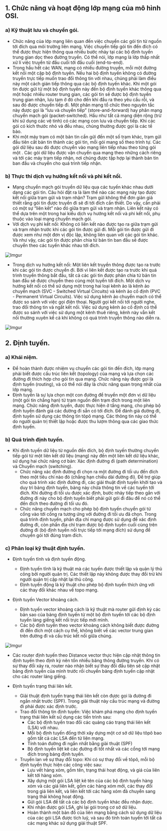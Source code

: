 ## 1. Chức năng và hoạt động lớp mạng của mô hình OSI.
### a) Kỹ thuật lưu và chuyển gói.
* Chức năng của lớp mạng liên quan đến việc chuyển các gói tin từ nguồn tới đích qua môi trường liên mạng. Việc chuyển tiếp gói tin đến đích có thể được thực hiện thông qua nhiều bước nhảy tại các bộ định tuyến trung gian dọc theo đường truyền. Có thể nói, lớp mạng là lớp thấp nhất xử lí việc truyền từ đầu cuối tới đầu cuối (end-to-end).
* Trong hầu hết các WAN, mạng có nhiều đường truyền, mỗi một đường kết nối một cặp bộ định tuyến. Nếu hai bộ định tuyến không có đường truyền trực tiếp muốn trao đổi thông tin với nhau, chúng phải làm điều này một cách gián tiếp thông qua các bộ định tuyến khác. Khi một gói tin được gửi từ một bộ định tuyến này đến bộ định tuyến khác thông qua một hoặc nhiều router trung gian, các gói tin sẽ được bộ định tuyến trung gian nhận, lưu tạm ở đó cho đến khi đầu ra theo yêu cầu rỗi, và sau đó được chuyển tiếp đi. Một phân mạng tổ chức theo nguyên tắc này được gọi là “lưu và chuyển tiếp” (store-and-forward) hay phân mạng chuyển mạch gói (packet-switched). Hầu như tất cả mạng diện rộng (trừ khi sử dụng các vệ tinh) có các mạng con lưu và chuyển tiếp. Khi các gói có kích thước nhỏ và đều nhau, chúng thường được gọi là các tế bào.
* Khi một máy trạm có một bản tin cần gửi đến một số trạm khác, trạm
gửi đầu tiên cắt bản tin thành các gói tin, mỗi gói mang số theo trình tự. Các gói dữ liệu sau đó được chuyển vào mạng liên tiếp nhau theo từng gói một . Các gói dữ liệu được vận chuyển qua mạng theo những cách riêng và tới các máy trạm tiếp nhận, nơi chúng được tập hợp lại thành bản tin ban đầu và chuyển cho quá trình tiếp nhận.

### b) Thực thi dịch vụ hướng kết nối và phi kết nối.
* Mạng chuyển mạch gói truyền dữ liệu qua các tuyến khác nhau dưới dạng các gói tin. Câu hỏi đặt ra là làm thế nào các mạng này tạo được kết nối giữa trạm gửi và trạm nhận? Trạm gửi không thể đơn giản giả thiết rằng gói tin được truyền đi sẽ đi tới đích cần thiết. Do vậy, cần phải có một sự “liên kết” nào đó giữa trạm gửi và trạm nhận. Liên kết này có thể dựa trên một trong hai kiểu dịch vụ hướng kết nối và phi kết nối, phụ thuộc vào loại mạng chuyển mạch gói.
* Với dịch vụ phi kết nối: Không có liên kết nào được tạo ra giữa trạm gửi và trạm nhận trước khi các gói tin được gửi đi. Mỗi gói tin được gửi đi được xem như một đơn vị độc lập, không liên quan với các gói tin khác. Và như vậy, các gói tin được phân chia từ bản tin ban đầu sẽ được chuyển theo các tuyến khác nhau tới đích.

![Imgur](https://i.imgur.com/SzjYHf3.png)

* Trong dịch vụ hướng kết nối: Một liên kết truyền thông được tạo ra trước khi các gói tin được chuyển đi. Bởi vì liên kết được tạo ra trước khi quá trình truyền thông bắt đầu, tất cả các gói tin được phân chia từ bản tin ban đầu sẽ được chuyển theo cùng một tuyến tới đích. Một dịch vụ hướng kết nối có thể sử dụng một trong hai loại kênh ảo là kênh ảo chuyển mạch (SVC - Switched Virtual Circuits) và kênh ảo cố định (PVC - Permanent Virtual Circuits). Việc sử dụng kênh ảo chuyển mạch có thể được so sánh với việc gọi điện thoại. Người gọi kết nối tới người nghe, trao đổi thông tin và ngắt kết nối. Việc sử dụng kênh ảo cố định có thể được so sánh với việc sử dụng một kênh thuê riêng, kênh này vẫn kết nối thường xuyên kể cả khi không có quá trình truyền thông nào diễn ra.

![Imgur](https://i.imgur.com/fopj4aS.png)

## 2. Định tuyến.
### a) Khái niệm.
* Để hoàn thành được nhiệm vụ chuyển các gói tin đến đích, lớp mạng phải biết được cấu trúc liên kết (topology) của mạng và lựa chọn các đường đi thích hợp cho gói tin qua mạng. Chức năng này được gọi là định tuyến (routing), và có thể nói đây là chức năng quan trọng nhất của lớp mạng. 
* Định tuyến là sự lựa chọn một con đường để truyền một đơn vị dữ liệu (một gói tin chẳng hạn) từ trạm nguồn đến trạm đích trong một liên mạng. Chức năng định tuyến, được thực hiện ở tầng mạng, cho phép bộ định tuyến đánh giá các đường đi sẵn có tới đích. Để đánh giá đường đi, định tuyến sử dụng các thông tin tôpô mạng. Các thông tin này có thể do người quản trị thiết lập hoặc được thu lượm thông qua các giao thức định tuyến.

### b) Quá trình định tuyến.
* Khi định tuyến dữ liệu từ nguồn đến đích, bộ định tuyến thường chuyển tiếp gói từ một liên kết dữ liệu (mạng) này đến một liên kết dữ liệu khác, sử dụng hai chức năng cơ bản: Xác định đường đi (path determination) và Chuyển mạch (switching).
  * Chức năng xác định đường đi chọn ra một đường đi tối ưu đến đích theo một tiêu chí nào đó (chẳng hạn chiều dài đường đi). Để trợ giúp cho quá trình xác định đường đi, các giải thuật định tuyến khởi tạo và duy trì bảng định tuyến, bảng này chứa thông tin về các tuyến tới đích. Khi đường đi tối ưu được xác định, bước nhảy tiếp theo gắn với đường đi này cho bộ định tuyến biết phải gửi gói đi đâu để nó có thể đến đích theo đường đi tối ưu đó.
  * Chức năng chuyển mạch cho phép bộ định tuyến chuyển gói từ cổng vào tới cổng ra tương ứng với đường đi tối ưu đã chọn. Trong quá trình định tuyến, phần địa chỉ mạng được sử dụng để xác định đường đi, còn phần địa chỉ trạm được bộ định tuyến cuối cùng trên đường đi (bộ định tuyến nối trực tiếp tới mạng đích) sử dụng để chuyển gói tới đúng trạm đích.

### c) Phân loại kỹ thuật định tuyến.
* Định tuyến tĩnh và định tuyến động.
  * Định tuyến tĩnh là kỹ thuật mà các tuyến được thiết lập và quản lý thủ công bởi người quản trị. Các thiết lập này không được thay đổi trừ khi người quản trị cập nhật lại thủ công.
  * Định tuyến động là kỹ thuật cho phép bộ định tuyến thích ứng với các thay đổi khác nhau về topo mạng.

* Định tuyến Vector khoảng cách.
  * Định tuyến vector khoảng cách là kỹ thuật mà router gửi định kỳ các bản sao của bảng định tuyến từ một bộ định tuyến tới các bộ định tuyến láng giềng kết nối trực tiếp mới mình.
  * Các bộ định tuyến theo vector khoảng cách không biết được đường đi đến đích một cách cụ thể, không biết về các vector trung gian trên đường đi và cấu trúc kết nối giữa chúng.

![Imgur](https://i.imgur.com/n7pWVn3.png)

  * Các router định tuyến theo Distance vector thực hiện cập nhật thông tin định tuyến theo định kỳ nên tốn nhiều băng thông đường truyền. Khi có sự thay đổi xảy ra, router nào nhận biết sự thay đổi đầu tiên sẽ cập nhật bảng định tuyến của mình trước rồi chuyển bảng định tuyến cập nhật cho các router láng giềng.

* Định tuyến trạng thái liên kết. 
  * Giải thuật định tuyến trạng thái liên kết còn được gọi là đường đi ngắn nhất trước (SPF). Trong giải thuật này cấu trúc mạng và đường đi phải được xác định trước.
  * Trao đổi thông tin định tuyến: Việc khám phá mạng cho định tuyến trạng thái liên kết sử dụng các tiến trình sau:
    * Các bộ định tuyến trao đổi các quảng cáo trạng thái liên kết (LSA) với nhau.
    * Mỗi bộ định tuyến đồng thời xây dựng một cơ sở dữ liệu tôpô bao gồm tất cả các LSA đến từ liên mạng.
    * Tính toán đường đi ngắn nhất bằng giải thuật (SPF) 
    * Bộ định tuyến liệt kê các đường đi tốt nhất và các cổng tới mạng đích trong bảng định tuyến.
  * Truyền lan về sự thay đổi topo: Khi có sự thay đổi về tôpô, mỗi bộ định tuyến thực hiện các công việc sau:
    * Lưu vết hàng xóm, gồm tên, trạng thái hoạt động, và giá của liên kết tới hàng xóm.
    * Xây dựng một gói LSA liệt kê tên của các bộ định tuyến hàng xóm và các giá liên kết, gồm các hàng xóm mới, các thay đổi trong giá liên kết, và liên kết tới các hàng xóm đã chuyển sang trạng thái không hoạt động.
    * Gửi gói LSA để tất cả các bộ định tuyến khác đều nhận được.
    * Khi nhận được gói LSA, ghi lại gói trong cơ sở dữ liệu.
    * Hoàn thành một bản đồ của liên mạng bằng cách sử dụng dữ liệu của các gói LSA được tích luỹ, và sau đó tính toán tuyến tới tất cả các mạng khác sử dụng giải thuật SPF.

  
























